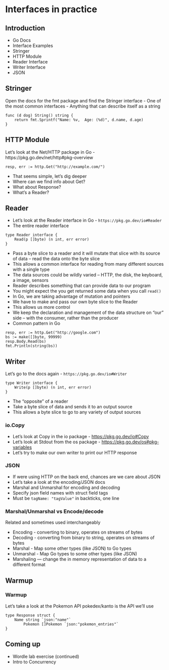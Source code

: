 <h1> Interfaces in practice </h1>

<h2> Introduction </h2>

- Go Docs
- Interface Examples
- Stringer
- HTTP Module
- Reader Interface
- Writer Interface
- JSON

<h2> Stringer </h2>
Open the docs for the fmt package and find the Stringer interface
- One of the most common interfaces
- Anything that can describe itself as a string

```
func (d dog) String() string {
    return fmt.Sprintf("Name: %v,  Age: (%d)", d.name, d.age)
}
```

<h2> HTTP Module </h2>
Let’s look at the Net/HTTP package in Go - https://pkg.go.dev/net/http#pkg-overview

`resp, err := http.Get("http://example.com/")`

- That seems simple, let’s dig deeper
- Where can we find info about Get?
- What about Response?
- What’s a Reader?

<h2> Reader </h2>

- Let’s look at the Reader interface in Go - `https://pkg.go.dev/io#Reader`
- The entire reader interface

```
type Reader interface {
    Read(p []byte) (n int, err error)
}
```

- Pass a byte slice to a reader and it will mutate that slice with its source of data – read the data onto the byte slice
- This allows a common interface for reading from many different sources with a single type
- The data sources could be wildly varied – HTTP, the disk, the keyboard, a image, sensors
- Reader describes something that can provide data to our program
- You might expect the you get returned some data when you call `read()`
- In Go, we are taking advantage of mutation and pointers
- We have to make and pass our own byte slice to the Reader
- This allows us more control
- We keep the declaration and management of the data structure on “our” side – with the consumer, rather than the producer
- Common pattern in Go

```
resp, err := http.Get("http://google.com")
bs := make([]byte, 99999)
resp.Body.Read(bs)
fmt.Println(string(bs))
```

<h2> Writer </h2>

Let’s go to the docs again - `https://pkg.go.dev/io#Writer`

```
type Writer interface {
    Write(p []byte) (n int, err error)
}
```

- The “opposite” of a reader
- Take a byte slice of data and sends it to an output source
- This allows a byte slice to go to any variety of output sources

<h3> io.Copy </h3>

- Let’s look at Copy in the io package - https://pkg.go.dev/io#Copy
- Let’s look at Stdout from the os package - https://pkg.go.dev/os#pkg-variables
- Let’s try to make our own writer to print our HTTP response

<h3> JSON </h3>

- If were using HTTP on the back end, chances are we care about JSON
- Let’s take a look at the encoding/JSON docs
- Marshal and Unmarshal for encoding and decoding
- Specify json field names with struct field tags
- Must be `tagName: "tagValue"` in backticks, one line

<h3> Marshal/Unmarshal vs Encode/decode </h3>

Related and sometimes used interchangeably
- Encoding - converting to binary, operates on streams of bytes
- Decoding - converting from binary to string, operates on streams of bytes
- Marshal - Map some other types (like JSON) to Go types
- Unmarshal - Map Go types to some other types (like JSON)
- Marshaling — change the in memory representation of data to a different format

<h2> Warmup </h2>

<h3> Warmup </h3>
Let’s take a look at the Pokemon API
pokedex/kanto is the API we’ll use

```
type Response struct {
    Name string `json:"name"`
        Pokemon []Pokemon `json:"pokemon_entries"`
}
```

<h2> Coming up </h2>

- Wordle lab exercise (continued)
- Intro to Concurrency